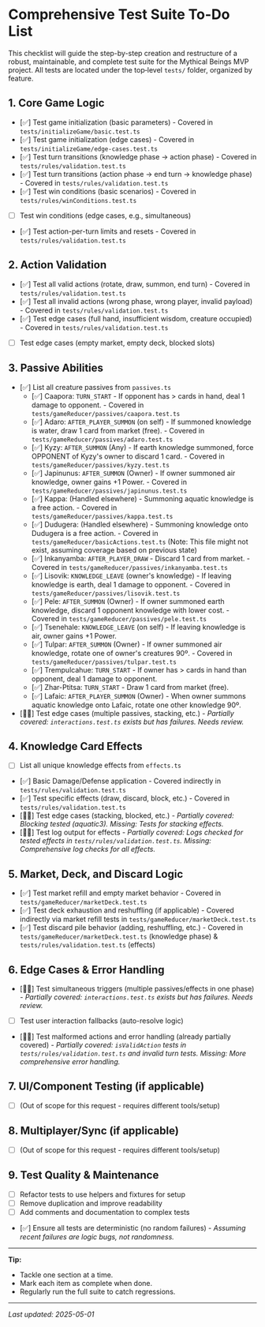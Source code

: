 # Comprehensive Test Suite To-Do List

This checklist will guide the step-by-step creation and restructure of a robust, maintainable, and complete test suite for the Mythical Beings MVP project. All tests are located under the top‑level `tests/` folder, organized by feature.

## 1. Core Game Logic
- [✅] Test game initialization (basic parameters) - Covered in `tests/initializeGame/basic.test.ts`
- [✅] Test game initialization (edge cases) - Covered in `tests/initializeGame/edge-cases.test.ts`
- [✅] Test turn transitions (knowledge phase -> action phase) - Covered in `tests/rules/validation.test.ts`
- [✅] Test turn transitions (action phase -> end turn -> knowledge phase) - Covered in `tests/rules/validation.test.ts`
- [✅] Test win conditions (basic scenarios) - Covered in `tests/rules/winConditions.test.ts`
- [ ] Test win conditions (edge cases, e.g., simultaneous)
- [✅] Test action-per-turn limits and resets - Covered in `tests/rules/validation.test.ts`

## 2. Action Validation
- [✅] Test all valid actions (rotate, draw, summon, end turn) - Covered in `tests/rules/validation.test.ts`
- [✅] Test all invalid actions (wrong phase, wrong player, invalid payload) - Covered in `tests/rules/validation.test.ts`
- [✅] Test edge cases (full hand, insufficient wisdom, creature occupied) - Covered in `tests/rules/validation.test.ts`
- [ ] Test edge cases (empty market, empty deck, blocked slots)

## 3. Passive Abilities
- [✅] List all creature passives from `passives.ts`
  - [✅] Caapora: `TURN_START` - If opponent has > cards in hand, deal 1 damage to opponent. - Covered in `tests/gameReducer/passives/caapora.test.ts`
  - [✅] Adaro: `AFTER_PLAYER_SUMMON` (on self) - If summoned knowledge is water, draw 1 card from market (free). - Covered in `tests/gameReducer/passives/adaro.test.ts`
  - [✅] Kyzy: `AFTER_SUMMON` (Any) - If earth knowledge summoned, force OPPONENT of Kyzy's owner to discard 1 card. - Covered in `tests/gameReducer/passives/kyzy.test.ts`
  - [✅] Japinunus: `AFTER_SUMMON` (Owner) - If owner summoned air knowledge, owner gains +1 Power. - Covered in `tests/gameReducer/passives/japinunus.test.ts`
  - [✅] Kappa: (Handled elsewhere) - Summoning aquatic knowledge is a free action. - Covered in `tests/gameReducer/passives/kappa.test.ts`
  - [✅] Dudugera: (Handled elsewhere) - Summoning knowledge onto Dudugera is a free action. - Covered in `tests/gameReducer/basicActions.test.ts` (Note: This file might not exist, assuming coverage based on previous state)
  - [✅] Inkanyamba: `AFTER_PLAYER_DRAW` - Discard 1 card from market. - Covered in `tests/gameReducer/passives/inkanyamba.test.ts`
  - [✅] Lisovik: `KNOWLEDGE_LEAVE` (owner's knowledge) - If leaving knowledge is earth, deal 1 damage to opponent. - Covered in `tests/gameReducer/passives/lisovik.test.ts`
  - [✅] Pele: `AFTER_SUMMON` (Owner) - If owner summoned earth knowledge, discard 1 opponent knowledge with lower cost. - Covered in `tests/gameReducer/passives/pele.test.ts`
  - [✅] Tsenehale: `KNOWLEDGE_LEAVE` (on self) - If leaving knowledge is air, owner gains +1 Power.
  - [✅] Tulpar: `AFTER_SUMMON` (Owner) - If owner summoned air knowledge, rotate one of owner's creatures 90º. - Covered in `tests/gameReducer/passives/tulpar.test.ts`
  - [✅] Trempulcahue: `TURN_START` - If owner has > cards in hand than opponent, deal 1 damage to opponent.
  - [✅] Zhar-Ptitsa: `TURN_START` - Draw 1 card from market (free).
  - [✅] Lafaic: `AFTER_PLAYER_SUMMON` (Owner) - When owner summons aquatic knowledge onto Lafaic, rotate one other knowledge 90º.
- [🤼🏾] Test edge cases (multiple passives, stacking, etc.) - *Partially covered: `interactions.test.ts` exists but has failures. Needs review.*

## 4. Knowledge Card Effects
- [ ] List all unique knowledge effects from `effects.ts`
- [✅] Basic Damage/Defense application - Covered indirectly in `tests/rules/validation.test.ts`
- [✅] Test specific effects (draw, discard, block, etc.) - Covered in `tests/rules/validation.test.ts`
- [🤼🏾] Test edge cases (stacking, blocked, etc.) - *Partially covered: Blocking tested (aquatic3). Missing: Tests for stacking effects.*
- [🤼🏾] Test log output for effects - *Partially covered: Logs checked for tested effects in `tests/rules/validation.test.ts`. Missing: Comprehensive log checks for all effects.*

## 5. Market, Deck, and Discard Logic
- [✅] Test market refill and empty market behavior - Covered in `tests/gameReducer/marketDeck.test.ts`
- [✅] Test deck exhaustion and reshuffling (if applicable) - Covered indirectly via market refill tests in `tests/gameReducer/marketDeck.test.ts`
- [✅] Test discard pile behavior (adding, reshuffling, etc.) - Covered in `tests/gameReducer/marketDeck.test.ts` (knowledge phase) & `tests/rules/validation.test.ts` (effects)

## 6. Edge Cases & Error Handling
- [🤼🏾] Test simultaneous triggers (multiple passives/effects in one phase) - *Partially covered: `interactions.test.ts` exists but has failures. Needs review.*
- [ ] Test user interaction fallbacks (auto-resolve logic)
- [🤼🏾] Test malformed actions and error handling (already partially covered) - *Partially covered: `isValidAction` tests in `tests/rules/validation.test.ts` and invalid turn tests. Missing: More comprehensive error handling.*

## 7. UI/Component Testing (if applicable)
- [ ] (Out of scope for this request - requires different tools/setup)

## 8. Multiplayer/Sync (if applicable)
- [ ] (Out of scope for this request - requires different tools/setup)

## 9. Test Quality & Maintenance
- [ ] Refactor tests to use helpers and fixtures for setup
- [ ] Remove duplication and improve readability
- [ ] Add comments and documentation to complex tests
- [✅] Ensure all tests are deterministic (no random failures) - *Assuming recent failures are logic bugs, not randomness.*

---

**Tip:**
- Tackle one section at a time.
- Mark each item as complete when done.
- Regularly run the full suite to catch regressions.

---

*Last updated: 2025-05-01*
